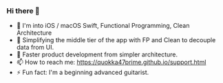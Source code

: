 ### Hi there 👋

<!--
**Quokka47Prime/Quokka47Prime** is a ✨ _special_ ✨ repository because its `README.md` (this file) appears on your GitHub profile.
-->


- 🔭 I'm into iOS / macOS Swift, Functional Programming, Clean Architecture
- 🌱 Simplifying the middle tier of the app with FP and Clean to decouple data from UI.
- 💬 Faster product development from simpler architecture.
- 📫 How to reach me: https://quokka47prime.github.io/support.html
- ⚡ Fun fact: I'm a beginning advanced guitarist.

